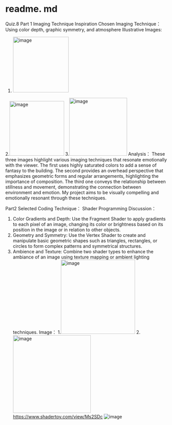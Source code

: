 # readme. md
Quiz.8
Part 1 Imaging Technique Inspiration
Chosen Imaging Technique：
Using color depth, graphic symmetry, and atmosphere
Illustrative Images:
1. <img width="173" alt="image" src="https://github.com/mimixiatia/readme.md/assets/145733188/eb430f72-885d-4446-85ea-472329464abc"> 
2.<img width="170" alt="image" src="https://github.com/mimixiatia/readme.md/assets/145733188/586daaca-a9e8-4506-828a-6f77c7123825">
3.<img width="180" alt="image" src="https://github.com/mimixiatia/readme.md/assets/145733188/2181a564-bc11-4c72-b2be-7aa991d02464">
Analysis：
These three images highlight various imaging techniques that resonate emotionally with the viewer. The first uses highly saturated colors to add a sense of fantasy to the building. The second provides an overhead perspective that emphasizes geometric forms and regular arrangements, highlighting the importance of composition. The third one conveys the relationship between stillness and movement, demonstrating the connection between environment and emotion. My project aims to be visually compelling and emotionally resonant through these techniques.

Part2
Selected Coding Technique：
Shader Programming
Discussion：
1. Color Gradients and Depth: Use the Fragment Shader to apply gradients to each pixel of an image, changing its color or brightness based on its position in the image or in relation to other objects.
2. Geometry and Symmetry: Use the Vertex Shader to create and manipulate basic geometric shapes such as triangles, rectangles, or circles to form complex patterns and symmetrical structures.
3. Ambience and Texture: Combine two shader types to enhance the ambiance of an image using texture mapping or ambient lighting techniques.
Image：
1.<img width="231" alt="image" src="https://github.com/mimixiatia/readme.md/assets/145733188/5c7cb3e0-f014-41d2-8afb-5c43fdd2a8e1">
2.<img width="242" alt="image" src="https://github.com/mimixiatia/readme.md/assets/145733188/aebd9939-09e8-42a6-823f-55d99e72957a">
https://www.shadertoy.com/view/Ms2SDc
![image](https://github.com/mimixiatia/readme.md/assets/145733188/ae456c4a-0c9a-470f-9a81-7f9393fa7212)
